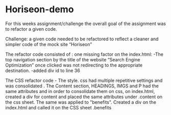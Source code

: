 # Horiseon-demo 

For this weeks assignment/challenge the overall goal of the assignment was to refactor a given code. 

Challenge: a given code needed to be refactored to reflect  a cleaner and simpler code of the mock site “Horiseon”

The refactor code consisted of : one missing factor on the index.html: 
	-The top navigation section by the title of the website “Search Engine Optimization” once clicked was not redirecting to the appropriate destination. 
	-added div id to line 36 


The CSS refactor code -  The style. css had multiple repetitive settings and was consolidated .
	 The Content section, HEADINGS, IMGS and P had the same attributes and in order to consolidate them on css, 
on index.html, created a div for content and placed the same attributes under .content on the css sheet.
The same was applied to "benefits". Created a div on the index.html and called it on the CSS sheet .benefits 




